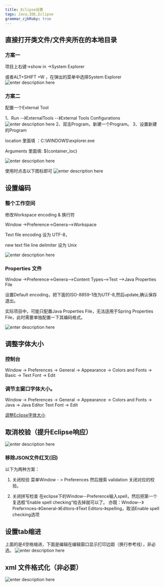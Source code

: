 ```yaml
---
title: Eclipse设置
tags: Java,IDE,Eclipse
grammar_cjkRuby: true
---
```


## 直接打开类文件/文件夹所在的本地目录

### 方案一
项目上右键->show in ->System Explorer

或者ALT+SHIFT +W ，在弹出的菜单中选择System Explorer
![enter description here](./images/1530856514719.png)
### 方案二

配置一个External Tool

1、Run --》ExternalTools --》External Tools Configurations
![enter description here](./images/1530856839059.png)
2、双击Program，新建一个Program。
3、设置新建的Program

location 里面填 ：C:\WINDOWS\explorer.exe 

Arguments 里面填: ${container_loc}

![enter description here](./images/1530857019405.png)

使用时点击以下图标即可
![enter description here](./images/1530857094819.png)


## 设置编码

### 整个工作空间
修改Workspace encoding & 换行符

Window ->Preference->Genera-->Workspace

Text file encoding 设为 UTF-8，

new text file line delimiter 设为 Unix

![enter description here](./images/1530856166309.png)
	
### Properties 文件
Window ->Preference->Genera-->Content Types-->Text -->Java Properties File

设置Default encoding，把下面的ISO-8859-1改为UTF-8,然后update,确认保存退出。

实际项目中，可能只配置Java Properties File，无法适用于Spring Properties File，此时需要单独配置一下其编码格式。

![enter description here](./images/1530847763660.png)

## 调整字体大小

### 控制台 

Window -> Preferences -> General -> Appearance -> Colors and Fonts -> Basic -> Text Font -> Edit 

### 调节主窗口字体大小。
 Window -> Preferences -> General -> Appearance -> Colors and Fonts -> Java -> Java Editor Text Font -> Edit
 
 [调整Eclipse字体大小](http://blog.csdn.net/magi1201/article/details/45921907)
 
 ## 取消校验（提升Eclipse响应）
 ![enter description here](./images/1530857216638.png)
 
 ### 移除JSON文件红叉(旧)
 	
以下为两种方案：

1. 关闭校验
	菜单Window - > Preferences
	然后搜索 validation 
	关闭对应的校验。

2. 关闭拼写检查
	在eclipse下的Window--Preference输入spell，然后把第一个复选框“Enable spell checking“给去掉就可以了。
	亦既：Window--》 Preferrnces–》General–》Editors–》Text Editors–》spelling，取消Enable spell checking选项
	
	
## 设置tab缩进
上面的是4空格缩进，下面是编辑在编辑窗口显示打印边距（换行参考线），非必选。
![enter description here](./images/1530848219061.png)
## xml 文件格式化（非必要）
![enter description here](./images/1530857444590.png)